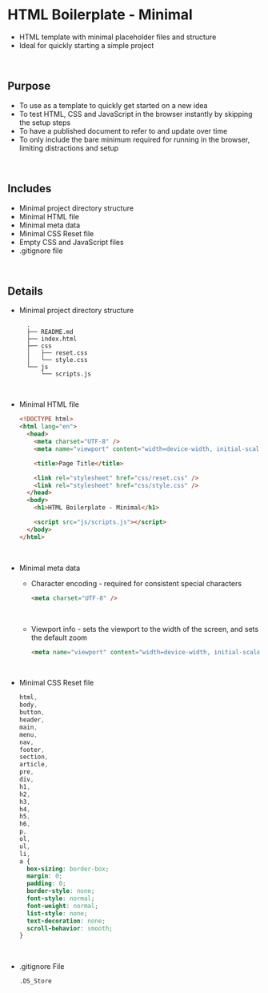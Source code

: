 # HTML Boilerplate - Minimal

- HTML template with minimal placeholder files and structure
- Ideal for quickly starting a simple project

<br>

## Purpose

- To use as a template to quickly get started on a new idea
- To test HTML, CSS and JavaScript in the browser instantly by skipping the setup steps
- To have a published document to refer to and update over time
- To only include the bare minimum required for running in the browser, limiting distractions and setup

<br>

## Includes

- Minimal project directory structure
- Minimal HTML file
- Minimal meta data
- Minimal CSS Reset file
- Empty CSS and JavaScript files
- .gitignore file

<br>

## Details

- Minimal project directory structure

        .
        ├── README.md
        ├── index.html
        ├── css
        │   ├── reset.css
        │   └── style.css
        └── js
            └── scripts.js

<br>

- Minimal HTML file

  ```html
  <!DOCTYPE html>
  <html lang="en">
    <head>
      <meta charset="UTF-8" />
      <meta name="viewport" content="width=device-width, initial-scale=1.0" />

      <title>Page Title</title>

      <link rel="stylesheet" href="css/reset.css" />
      <link rel="stylesheet" href="css/style.css" />
    </head>
    <body>
      <h1>HTML Boilerplate - Minimal</h1>

      <script src="js/scripts.js"></script>
    </body>
  </html>
  ```

<br>

- Minimal meta data

  - Character encoding - required for consistent special characters

    ```html
    <meta charset="UTF-8" />
    ```

  <br>

  - Viewport info - sets the viewport to the width of the screen, and sets the default zoom

    ```html
    <meta name="viewport" content="width=device-width, initial-scale=1.0" />
    ```

<br>

- Minimal CSS Reset file

  ```css
  html,
  body,
  button,
  header,
  main,
  menu,
  nav,
  footer,
  section,
  article,
  pre,
  div,
  h1,
  h2,
  h3,
  h4,
  h5,
  h6,
  p,
  ol,
  ul,
  li,
  a {
    box-sizing: border-box;
    margin: 0;
    padding: 0;
    border-style: none;
    font-style: normal;
    font-weight: normal;
    list-style: none;
    text-decoration: none;
    scroll-behavior: smooth;
  }
  ```

<br>

- .gitignore File

      .DS_Store
